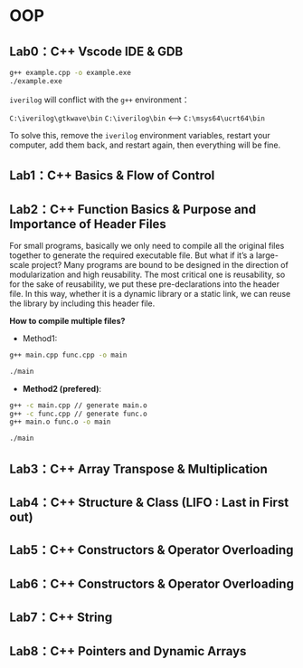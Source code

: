 # OOP

## **Lab0：C++ Vscode IDE & GDB**

```bash
g++ example.cpp -o example.exe
./example.exe
```

`iverilog` will conflict with the `g++` environment：

`C:\iverilog\gtkwave\bin` `C:\iverilog\bin` <--> `C:\msys64\ucrt64\bin`


To solve this, remove the `iverilog` environment variables, restart your computer, add them back, and restart again, then everything will be fine.

## **Lab1：C++ Basics & Flow of Control**

## **Lab2：C++ Function Basics & Purpose and Importance of Header Files**

For small programs, basically we only need to compile all the original files together to generate the required executable file. But what if it’s a large-scale project? Many programs are bound to be designed in the direction of modularization and high reusability. The most critical one is reusability, so for the sake of reusability, we put these pre-declarations into the header file. In this way, whether it is a dynamic library or a static link, we can reuse the library by including this header file.

**How to compile multiple files?**

- Method1:
```bash
g++ main.cpp func.cpp -o main

./main    
```

- **Method2 (prefered)**:
```bash
g++ -c main.cpp // generate main.o
g++ -c func.cpp // generate func.o
g++ main.o func.o -o main

./main
```

## **Lab3：C++ Array Transpose & Multiplication**

## **Lab4：C++ Structure & Class (LIFO : Last in First out)**

## **Lab5：C++ Constructors & Operator Overloading**

## **Lab6：C++ Constructors & Operator Overloading**

## **Lab7：C++ String**

## **Lab8：C++ Pointers and Dynamic Arrays**